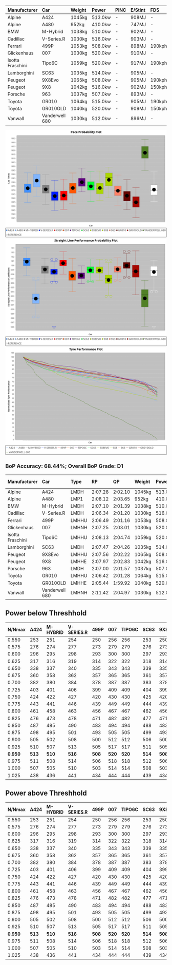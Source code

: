 | Manufacturer     | Car            | Weight | Power   | PINC    | E/Stint | FDS     |
|:-|:-|:-|:-|:-|:-|:-|
| Alpine           | A424           | 1045kg | 513.0kw |    -    | 908MJ   |    -    |
| Alpine           | A480           | 952kg  | 410.0kw |    -    | 747MJ   |    -    |
| BMW              | M-Hybrid       | 1038kg | 510.0kw |    -    | 902MJ   |    -    |
| Cadillac         | V-Series.R     | 1030kg | 516.0kw |    -    | 903MJ   |    -    |
| Ferrari          | 499P           | 1053kg | 508.0kw |    -    | 898MJ   | 190kph  |
| Glickenhaus      | 007            | 1030kg | 520.0kw |    -    | 910MJ   |    -    |
| Isotta Fraschini | Tipo6C         | 1059kg | 520.0kw |    -    | 917MJ   | 190kph  |
| Lamborghini      | SC63           | 1035kg | 514.0kw |    -    | 905MJ   |    -    |
| Peugeot          | 9X8Evo         | 1065kg | 508.0kw |    -    | 905MJ   | 190kph  |
| Peugeot          | 9X8            | 1042kg | 516.0kw |    -    | 902MJ   | 150kph  |
| Porsche          | 963            | 1037kg | 507.0kw |    -    | 893MJ   |    -    |
| Toyota           | GR010          | 1064kg | 515.0kw |    -    | 905MJ   | 190kph  |
| Toyota           | GR010OLD       | 1040kg | 520.0kw |    -    | 909MJ   | 150kph  |
| Vanwall          | Vanderwell 680 | 1030kg | 512.0kw |    -    | 896MJ   |    -    |

![PACECHART](./IMG/OFFICIAL.png)
![STRAIGHTLINEPERFORMANCECHART](./IMG/OFFICIAL_sp.png)
![TYREPERFORMANCECHART](./IMG/OFFICIAL_tw.png)

### BoP Accuracy: 68.44%; Overall BoP Grade: D1
| Manufacturer     | Car            | Type  | RP      | QP      | Weight | Power¹  | Threshhold | PINC    | Power²   | E/Stint | AVG Vmax  | FDS     | RDLC | L/Stint | BOP-Grade | Model Accuracy | Model Points | Match%  | SimDiff |
|:-|:-|:-|:-|:-|:-|:-|:-|:-|:-|:-|:-|:-|:-|:-|:-|:-|:-|:-|:-|
| Alpine           | A424           | LMDH  | 2:07.28 | 2:02.10 | 1045kg | 513.0kw | 210.0kph   |    -    | 513.00kw |  908MJ  | 310.78kph |    -    | 1.01 | 25      | +A2       | 86.43%         | 618          | 93.59%  | ±2.41s  |
| Alpine           | A480           | LMP1  | 2:08.12 | 2:03.65 |  952kg | 410.0kw | 0.0kph     |    -    | 410.00kw |  747MJ  | 292.19kph |    -    | 0.98 | 23      | +B2       | 68.63%         | 967          | 83.90%  | ±0.16s  |
| BMW              | M-Hybrid       | LMDH  | 2:07.10 | 2:01.39 | 1038kg | 510.0kw | 210.0kph   |    -    | 510.00kw |  902MJ  | 308.02kph |    -    | 1.02 | 25      | +B1       | 93.77%         | 1672         | 88.01%  | ±2.68s  |
| Cadillac         | V-Series.R     | LMDH  | 2:06.34 | 2:01.20 | 1030kg | 516.0kw | 210.0kph   |    -    | 516.00kw |  903MJ  | 307.15kph |    -    | 1.03 | 25      | -D2       | 83.12%         | 1921         | 60.27%  | ±3.33s  |
| Ferrari          | 499P           | LMHHU | 2:06.49 | 2:01.16 | 1053kg | 508.0kw | 210.0kph   |    -    | 508.00kw |  898MJ  | 309.01kph | 190kph  | 1.04 | 25      | -C2       | 69.49%         | 1950         | 73.44%  | ±2.92s  |
| Glickenhaus      | 007            | LMHNH | 2:07.25 | 2:03.01 | 1030kg | 520.0kw | 0.0kph     |    -    | 520.00kw |  910MJ  | 307.31kph |    -    | 0.96 | 25      | ~A1       | 89.50%         | 1518         | 98.56%  | ±2.02s  |
| Isotta Fraschini | Tipo6C         | LMHHU | 2:08.13 | 2:04.74 | 1059kg | 520.0kw | 210.0kph   |    -    | 520.00kw |  917MJ  | 305.90kph | 190kph  | 1.04 | 25      | +Ω1       | 73.56%         | 64           | 43.58%  | ±2.88s  |
| Lamborghini      | SC63           | LMDH  | 2:07.47 | 2:04.26 | 1035kg | 514.0kw | 210.0kph   |    -    | 514.00kw |  905MJ  | 308.21kph |    -    | 1.05 | 25      | +A2       | 95.82%         | 459          | 90.06%  | ±2.70s  |
| Peugeot          | 9X8Evo         | LMHHU | 2:07.56 | 2:02.22 | 1065kg | 508.0kw | 210.0kph   |    -    | 508.00kw |  905MJ  | 306.09kph | 190kph  | 0.99 | 25      | ~A1       | 66.97%         | 221          | 100.00% | ±2.84s  |
| Peugeot          | 9X8            | LMHHE | 2:07.97 | 2:02.83 | 1042kg | 516.0kw | 0.0kph     |    -    | 516.00kw |  902MJ  | 304.16kph | 150kph  | 1.02 | 25      | ~A1       | 88.75%         | 2383         | 98.25%  | ±0.96s  |
| Porsche          | 963            | LMDH  | 2:07.00 | 2:01.57 | 1037kg | 507.0kw | 210.0kph   |    -    | 507.00kw |  893MJ  | 307.44kph |    -    | 1.02 | 25      | -A2       | 81.02%         | 5243         | 91.87%  | ±2.17s  |
| Toyota           | GR010          | LMHHU | 2:06.42 | 2:01.28 | 1064kg | 515.0kw | 210.0kph   |    -    | 515.00kw |  905MJ  | 308.10kph | 190kph  | 1.02 | 25      | -D1       | 73.70%         | 2701         | 68.33%  | ±3.33s  |
| Toyota           | GR010OLD       | LMHHE | 2:05.44 | 1:59.92 | 1040kg | 520.0kw | 0.0kph     |    -    | 520.00kw |  909MJ  | 308.33kph | 150kph  | 1.05 | 25      | -Ω1       | 99.03%         | 1536         | 17.37%  | ±1.03s  |
| Vanwall          | Vanderwell 680 | LMHNH | 2:11.42 | 2:04.97 | 1030kg | 512.0kw | 0.0kph     |    -    | 512.00kw |  896MJ  | 298.29kph |    -    | 1.02 | 25      | +Ω2       | 97.01%         | 649          | -49.05% | ±0.53s  |

## Power below Threshhold
| N/Nmax    | A424    | M-HYBRID | V-SERIES.R | 499P    | 007     | TIPO6C  | SC63    | 9X8EVO  | 9X8     | 963     | GR010   | GR010OLD | VANDERWELL 680 | ​     | RPM      | A480    |
|:-|:-|:-|:-|:-|:-|:-|:-|:-|:-|:-|:-|:-|:-|:-|:-|:-|
|  0.550    |  253    |  251     |  254       |  250    |  256    |  256    |  253    |  250    |  254    |  250    |  254    |  256     |  252           |  ​    |   --     |   -     |
|  0.575    |  276    |  274     |  277       |  273    |  279    |  279    |  276    |  273    |  277    |  273    |  277    |  279     |  275           |  ​    |   --     |   -     |
|  0.600    |  296    |  295     |  298       |  293    |  300    |  300    |  297    |  293    |  298    |  293    |  297    |  300     |  296           |  ​    |   --     |   -     |
|  0.625    |  317    |  316     |  319       |  314    |  322    |  322    |  318    |  314    |  319    |  314    |  319    |  322     |  317           |  ​    |   --     |   -     |
|  0.650    |  338    |  337     |  340       |  335    |  343    |  343    |  339    |  335    |  340    |  335    |  340    |  343     |  338           |  ​    |   --     |   -     |
|  0.675    |  360    |  358     |  362       |  357    |  365    |  365    |  361    |  357    |  362    |  356    |  362    |  365     |  359           |  ​    |   --     |   -     |
|  0.700    |  382    |  380     |  384       |  378    |  387    |  387    |  383    |  378    |  384    |  377    |  383    |  387     |  381           |  ​    |   --     |   -     |
|  0.725    |  403    |  401     |  406       |  399    |  409    |  409    |  404    |  399    |  406    |  399    |  405    |  409     |  403           |  ​    |   --     |   -     |
|  0.750    |  424    |  422     |  427       |  420    |  430    |  430    |  425    |  420    |  427    |  419    |  426    |  430     |  423           |  ​    |   --     |   -     |
|  0.775    |  443    |  441     |  446       |  439    |  449    |  449    |  444    |  439    |  446    |  438    |  445    |  449     |  442           |  ​    |  5000    |  241    |
|  0.800    |  461    |  458     |  463       |  456    |  467    |  467    |  462    |  456    |  463    |  455    |  463    |  467     |  460           |  ​    |  5500    |  284    |
|  0.825    |  476    |  473     |  478       |  471    |  482    |  482    |  477    |  471    |  478    |  470    |  478    |  482     |  475           |  ​    |  6000    |  318    |
|  0.850    |  487    |  485     |  490       |  483    |  494    |  494    |  488    |  483    |  490    |  482    |  489    |  494     |  486           |  ​    |  6500    |  359    |
|  0.875    |  498    |  495     |  501       |  493    |  505    |  505    |  499    |  493    |  501    |  492    |  500    |  505     |  497           |  ​    |  7000    |  401    |
|  0.900    |  505    |  502     |  508       |  500    |  512    |  512    |  506    |  500    |  508    |  499    |  507    |  512     |  504           |  ​    |  7500    |  411    |
|  0.925    |  510    |  507     |  513       |  505    |  517    |  517    |  511    |  505    |  513    |  504    |  512    |  517     |  509           |  ​    |  8000    |  407    |
| **0.950** | **513** | **510**  | **516**    | **508** | **520** | **520** | **514** | **508** | **516** | **507** | **515** | **520**  | **512**        | **​** | **8500** | **410** |
|  0.975    |  511    |  508     |  514       |  506    |  518    |  518    |  512    |  506    |  514    |  505    |  513    |  518     |  510           |  ​    |  9000    |  205    |
|  1.000    |  507    |  505     |  510       |  503    |  514    |  514    |  508    |  503    |  510    |  502    |  509    |  514     |  506           |  ​    |   --     |   -     |
|  1.025    |  438    |  436     |  441       |  434    |  444    |  444    |  439    |  434    |  441    |  433    |  440    |  444     |  437           |  ​    |   --     |   -     |

## Power above Threshhold
| N/Nmax    | A424    | M-HYBRID | V-SERIES.R | 499P    | 007     | TIPO6C  | SC63    | 9X8EVO  | 9X8     | 963     | GR010   | GR010OLD | VANDERWELL 680 | ​     | RPM      | A480    |
|:-|:-|:-|:-|:-|:-|:-|:-|:-|:-|:-|:-|:-|:-|:-|:-|:-|
|  0.550    |  253    |  251     |  254       |  250    |  256    |  256    |  253    |  250    |  254    |  250    |  254    |  256     |  252           |  ​    |   --     |   -     |
|  0.575    |  276    |  274     |  277       |  273    |  279    |  279    |  276    |  273    |  277    |  273    |  277    |  279     |  275           |  ​    |   --     |   -     |
|  0.600    |  296    |  295     |  298       |  293    |  300    |  300    |  297    |  293    |  298    |  293    |  297    |  300     |  296           |  ​    |   --     |   -     |
|  0.625    |  317    |  316     |  319       |  314    |  322    |  322    |  318    |  314    |  319    |  314    |  319    |  322     |  317           |  ​    |   --     |   -     |
|  0.650    |  338    |  337     |  340       |  335    |  343    |  343    |  339    |  335    |  340    |  335    |  340    |  343     |  338           |  ​    |   --     |   -     |
|  0.675    |  360    |  358     |  362       |  357    |  365    |  365    |  361    |  357    |  362    |  356    |  362    |  365     |  359           |  ​    |   --     |   -     |
|  0.700    |  382    |  380     |  384       |  378    |  387    |  387    |  383    |  378    |  384    |  377    |  383    |  387     |  381           |  ​    |   --     |   -     |
|  0.725    |  403    |  401     |  406       |  399    |  409    |  409    |  404    |  399    |  406    |  399    |  405    |  409     |  403           |  ​    |   --     |   -     |
|  0.750    |  424    |  422     |  427       |  420    |  430    |  430    |  425    |  420    |  427    |  419    |  426    |  430     |  423           |  ​    |   --     |   -     |
|  0.775    |  443    |  441     |  446       |  439    |  449    |  449    |  444    |  439    |  446    |  438    |  445    |  449     |  442           |  ​    |  5000    |  241    |
|  0.800    |  461    |  458     |  463       |  456    |  467    |  467    |  462    |  456    |  463    |  455    |  463    |  467     |  460           |  ​    |  5500    |  284    |
|  0.825    |  476    |  473     |  478       |  471    |  482    |  482    |  477    |  471    |  478    |  470    |  478    |  482     |  475           |  ​    |  6000    |  318    |
|  0.850    |  487    |  485     |  490       |  483    |  494    |  494    |  488    |  483    |  490    |  482    |  489    |  494     |  486           |  ​    |  6500    |  359    |
|  0.875    |  498    |  495     |  501       |  493    |  505    |  505    |  499    |  493    |  501    |  492    |  500    |  505     |  497           |  ​    |  7000    |  401    |
|  0.900    |  505    |  502     |  508       |  500    |  512    |  512    |  506    |  500    |  508    |  499    |  507    |  512     |  504           |  ​    |  7500    |  411    |
|  0.925    |  510    |  507     |  513       |  505    |  517    |  517    |  511    |  505    |  513    |  504    |  512    |  517     |  509           |  ​    |  8000    |  407    |
| **0.950** | **513** | **510**  | **516**    | **508** | **520** | **520** | **514** | **508** | **516** | **507** | **515** | **520**  | **512**        | **​** | **8500** | **410** |
|  0.975    |  511    |  508     |  514       |  506    |  518    |  518    |  512    |  506    |  514    |  505    |  513    |  518     |  510           |  ​    |  9000    |  205    |
|  1.000    |  507    |  505     |  510       |  503    |  514    |  514    |  508    |  503    |  510    |  502    |  509    |  514     |  506           |  ​    |   --     |   -     |
|  1.025    |  438    |  436     |  441       |  434    |  444    |  444    |  439    |  434    |  441    |  433    |  440    |  444     |  437           |  ​    |   --     |   -     |
